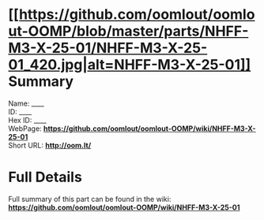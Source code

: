 
[[https://github.com/oomlout/oomlout-OOMP/blob/master/parts/NHFF-M3-X-25-01/NHFF-M3-X-25-01_420.jpg|alt=NHFF-M3-X-25-01]]     
Summary
=================
  
Name: ____    
ID: ____   
Hex ID: ____   
WebPage: __https://github.com/oomlout/oomlout-OOMP/wiki/NHFF-M3-X-25-01__   
Short URL: __http://oom.lt/__   

Full Details
==========================
Full summary of this part can be found in the wiki:   
__https://github.com/oomlout/oomlout-OOMP/wiki/NHFF-M3-X-25-01__    

